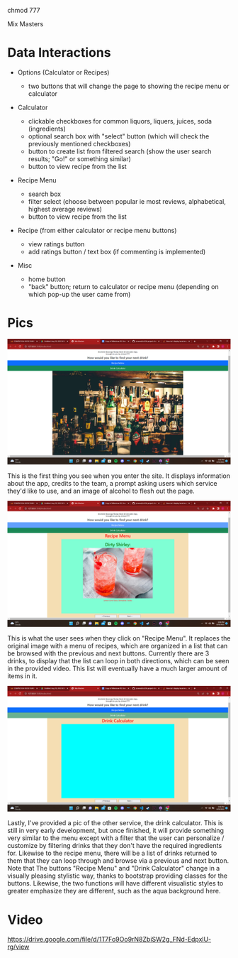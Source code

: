 chmod 777

Mix Masters

# Data Interactions

* Options (Calculator or Recipes)
    * two buttons that will change the page to showing the recipe menu or calculator
    
* Calculator
    * clickable checkboxes for common liquors, liquers, juices, soda (ingredients)
    * optional search box with "select" button (which will check the previously mentioned checkboxes)
    * button to create list from filtered search (show the user search results; "Go!" or something similar)
    * button to view recipe from the list

* Recipe Menu
    * search box
    * filter select (choose between popular ie most reviews, alphabetical, highest average reviews)
    * button to view recipe from the list

* Recipe (from either calculator or recipe menu buttons)
    * view ratings button
    * add ratings button / text box (if commenting is implemented)

* Misc
    * home button
    * "back" button; return to calculator or recipe menu (depending on which pop-up the user came from)

# Pics

![img1](./Screenshot%20(108).png)

This is the first thing you see when you enter the site. It displays information about the app, credits to the team, a prompt asking users which service they'd like to use, and an image of alcohol to flesh out the page.

![img2](./Screenshot%20(109).png)

This is what the user sees when they click on "Recipe Menu". It replaces the original image with a menu of recipes, which are organized in a list that can be browsed with the previous and next buttons. Currently there are 3 drinks, to display that the list can loop in both directions, which can be seen in the provided video. This list will eventually have a much larger amount of items in it.

![img3](./Screenshot%20(110).png)

Lastly, I've provided a pic of the other service, the drink calculator. This is still in very early development, but once finished, it will provide something very similar to the menu except with a filter that the user can personalize / customize by filtering drinks that they don't have the required ingredients for. Likewise to the recipe menu, there will be a list of drinks returned to them that they can loop through and browse via a previous and next button. Note that The buttons "Recipe Menu" and "Drink Calculator" change in a visually pleasing stylistic way, thanks to bootstrap providing classes for the buttons. Likewise, the two functions will have different visualistic styles to greater emphasize they are different, such as the aqua background here.

# Video

https://drive.google.com/file/d/1T7Fo9Oo9rN8ZbiSW2g_FNd-EdpxlU-rg/view